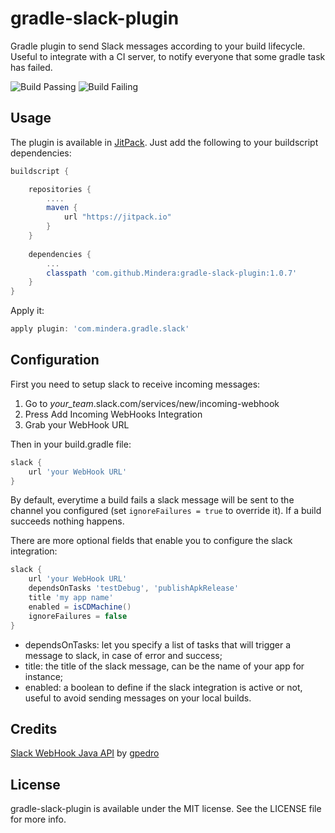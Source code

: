 # gradle-slack-plugin

Gradle plugin to send Slack messages according to your build lifecycle. Useful to integrate with a CI server, to notify everyone that some gradle task has failed.

![Build Passing](http://i.imgur.com/eIq9hp1.png)
![Build Failing](http://i.imgur.com/cgf5fHf.png)

## Usage

The plugin is available in [JitPack](https://jitpack.io/). Just add the following to your buildscript dependencies:

```groovy
buildscript {

    repositories {
    	....
        maven {
            url "https://jitpack.io"
        }
    }
    
    dependencies {
    	...
        classpath 'com.github.Mindera:gradle-slack-plugin:1.0.7'
    }
}
```

Apply it:

```groovy
apply plugin: 'com.mindera.gradle.slack'
```

## Configuration 

First you need to setup slack to receive incoming messages:

1. Go to *your_team*.slack.com/services/new/incoming-webhook
2. Press Add Incoming WebHooks Integration
3. Grab your WebHook URL

Then in your build.gradle file:
```groovy
slack {
    url 'your WebHook URL'
}
```

By default, everytime a build fails a slack message will be sent to the channel you configured (set `ignoreFailures = true` to override it). If a build succeeds nothing happens.

There are more optional fields that enable you to configure the slack integration:

```groovy
slack {
    url 'your WebHook URL'
    dependsOnTasks 'testDebug', 'publishApkRelease'
    title 'my app name'
    enabled = isCDMachine()
    ignoreFailures = false
}
```

*	dependsOnTasks: let you specify a list of tasks that will trigger a message to slack, in case of error and success;
*	title: the title of the slack message, can be the name of your app for instance;
*	enabled: a boolean to define if the slack integration is active or not, useful to avoid sending messages on your local builds.


## Credits

[Slack WebHook Java API](https://github.com/gpedro/slack-webhook) by [gpedro](https://github.com/gpedro)

## License

gradle-slack-plugin is available under the MIT license. See the LICENSE file for more info.
